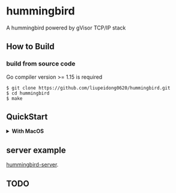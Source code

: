 # hummingbird

A hummingbird powered by gVisor TCP/IP stack

## How to Build

### build from source code

Go compiler version >= 1.15 is required

```text
$ git clone https://github.com/liupeidong0620/hummingbird.git
$ cd hummingbird
$ make
```

## QuickStart

 <details>
    <summary><b>With MacOS</b></summary>

### start hummingbird

```sh
$ sudo ./hummingbird-darwin-amd64 -interface en0 -module config

# help
$ ./hummingbird-darwin-amd64 -h

```

### config interface & route
 
 > entrypoint.sh would take care of tun & routes.

```shell script
$ sh darwin.sh start
```
  </details>

## server example

[hummingbird-server](https://github.com/liupeidong0620/hummingbird-server.git).

## TODO